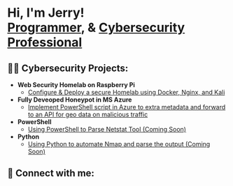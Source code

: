 <h1>Hi, I'm Jerry! <br/><a href="https://github.com/JerryB0mb">Programmer</a>, & <a href="https://www.linkedin.com/in/jeremiah-bray-241052188/">Cybersecurity Professional</a>

<h2>👨‍💻 Cybersecurity Projects:</h2>

- <b>Web Security Homelab on Raspberry Pi</b>
  - [Configure & Deploy a secure Homelab using Docker, Nginx, and Kali](https://jeremiahbray.com/?project=web-security-homelab)
- <b>Fully Deveoped Honeypot in MS Azure</b>
  - [Implement PowerShell script in Azure to extra metadata and forward to an API for geo data on malicious traffic](https://github.com/joshmadakor1/4chan-Image-Analysis-Middleware-C964) 
- <b>PowerShell</b>
  - [Using PowerShell to Parse Netstat Tool (Coming Soon)]((https://jeremiahbray.com/?project=using-powershell-to-parse-netstat-tool))
- <b>Python</b>
  - [Using Python to automate Nmap and parse the output (Coming Soon)](LINKHERE)

<h2> 🤳 Connect with me:</h2>

<!--[<img align="left" alt="JoshMadakor | YouTube" width="22px" src="https://cdn.jsdelivr.net/npm/simple-icons@v3/icons/youtube.svg" />][youtube]
[<img align="left" alt="JoshMadakor | Twitter" width="22px" src="https://cdn.jsdelivr.net/npm/simple-icons@v3/icons/twitter.svg" />][twitter]
[<img align="left" alt="JoshMadakor | LinkedIn" width="22px" src="https://cdn.jsdelivr.net/npm/simple-icons@v3/icons/linkedin.svg" />][linkedin]
[<img align="left" alt="JoshMadakor | Instagram" width="22px" src="https://cdn.jsdelivr.net/npm/simple-icons@v3/icons/instagram.svg" />][instagram] -->

<!--[twitter]: https://twitter.com/joshmadakor
[youtube]: https://www.youtube.com/c/joshmadakor
[instagram]: https://www.instagram.com/joshmadakor/
[linkedin]: https://linkedin.com/in/joshmadakor
-->
<!--
**joshmadakor1/joshmadakor1** is a ✨ _special_ ✨ repository because its `README.md` (this file) appears on your GitHub profile.

Here are some ideas to get you started:

- 🔭 I’m currently working on ...
- 🌱 I’m currently learning ...
- 👯 I’m looking to collaborate on ...
- 🤔 I’m looking for help with ...
- 💬 Ask me about ...
- 📫 How to reach me: ...
- 😄 Pronouns: ...
- ⚡ Fun fact: ...
-->
